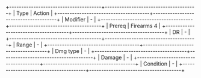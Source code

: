 +--------------------------------------+--------------------------------------+
| Type                                 | Action                               |
+--------------------------------------+--------------------------------------+
| Modifier                             | -                                |
+--------------------------------------+--------------------------------------+
| Prereq                               | Firearms 4                           |
+--------------------------------------+--------------------------------------+
| DR                                   | -                                    |
+--------------------------------------+--------------------------------------+
| Range                                | -                                    |
+--------------------------------------+--------------------------------------+
| Dmg type                             | -                                    |
+--------------------------------------+--------------------------------------+
| Damage                               | *-*                                  |
+--------------------------------------+--------------------------------------+
| Condition                            | -                                    |
+--------------------------------------+--------------------------------------+

